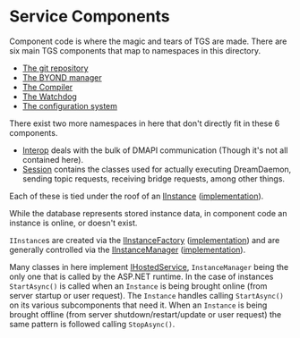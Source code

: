 # Service Components

Component code is where the magic and tears of TGS are made. There are six main TGS components that map to namespaces in this directory.

- [The git repository](./Repository)
- [The BYOND manager](./Byond)
- [The Compiler](./Deployment)
- [The Watchdog](./Watchdog)
- [The configuration system](./StaticFiles)

There exist two more namespaces in here that don't directly fit in these 6 components.

- [Interop](./Interop) deals with the bulk of DMAPI communication (Though it's not all contained here).
- [Session](./Session) contains the classes used for actually executing DreamDaemon, sending topic requests, receiving bridge requests, among other things.

Each of these is tied under the roof of an [IInstance](./IInstance.cs) ([implementation](./Instance.cs)).

While the database represents stored instance data, in component code an instance is online, or doesn't exist.

`IInstance`s are created via the [IInstanceFactory](./IInstanceFactory.cs) ([implementation](./InstanceFactory.cs)) and are generally controlled via the [IInstanceManager](./IInstanceManager.cs) ([implementation](./InstanceManager.cs)).

Many classes in here implement [IHostedService](), `InstanceManager` being the only one that is called by the ASP.NET runtime. In the case of instances `StartAsync()` is called when an `Instance` is being brought online (from server startup or user request). The `Instance` handles calling `StartAsync()` on its various subcomponents that need it. When an `Instance` is being brought offline (from server shutdown/restart/update or user request) the same pattern is followed calling `StopAsync()`.
